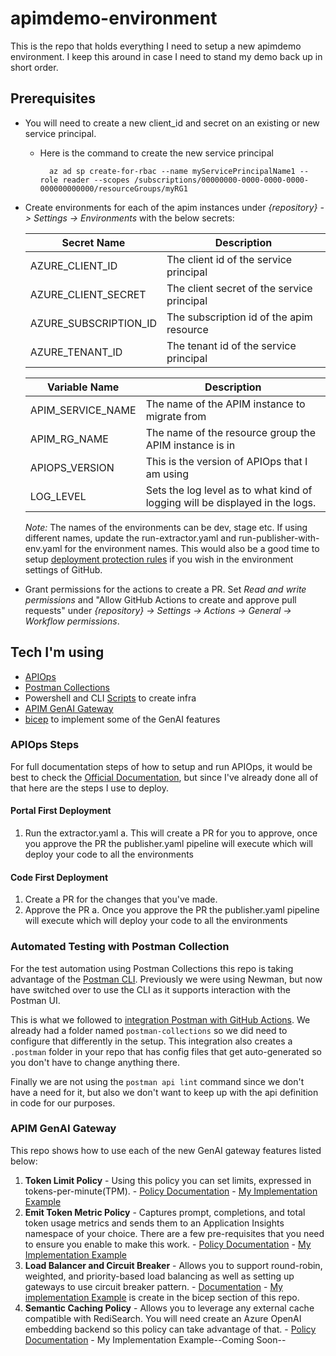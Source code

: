# apimdemo-environment
This is the repo that holds everything I need to setup a new apimdemo environment.  I keep this around in case I need to stand my demo back up in short order.

## Prerequisites

- You will need to create a new client_id and secret on an existing or new service principal.
  - Here is the command to create the new service principal
    ```# Bash script
      az ad sp create-for-rbac --name myServicePrincipalName1 --role reader --scopes /subscriptions/00000000-0000-0000-0000-000000000000/resourceGroups/myRG1
    ```
- Create environments for each of the apim instances under *{repository} -> Settings -> Environments* with the below secrets:

    | Secret Name | Description |
    | ------------- | ----------- |
    |AZURE_CLIENT_ID|The client id of the service principal|
    |AZURE_CLIENT_SECRET|The client secret of the service principal|
    |AZURE_SUBSCRIPTION_ID|The subscription id of the apim resource |
    |AZURE_TENANT_ID|The tenant id of the service principal|

    | Variable Name | Description |
    | ------------- | ----------- |
    |APIM_SERVICE_NAME |The name of the APIM instance to migrate from |
    |APIM_RG_NAME|The name of the resource group the APIM instance is in|
    |APIOPS_VERSION|This is the version of APIOps that I am using|
    |LOG_LEVEL|Sets the log level as to what kind of logging will be displayed in the logs.|

    *Note:* The names of the environments can be dev, stage etc. If using different names, update the run-extractor.yaml and run-publisher-with-env.yaml for the environment names. This would also be a good time to setup [deployment protection rules](https://docs.github.com/en/actions/deployment/targeting-different-environments/using-environments-for-deployment#deployment-protection-rules) if you wish in the environment settings of GitHub.

- Grant permissions for the actions to create a PR. Set *Read and write permissions* and "Allow GitHub Actions to create and approve pull requests" under *{repository} -> Settings -> Actions -> General -> Workflow permissions*.

## Tech I'm using

- [APIOps](https://azure.github.io/apiops/)
- [Postman Collections](https://www.postman.com/collection/)
- Powershell and CLI [Scripts](https://github.com/anotherRedbeard/apimdemo-environment/tree/main/scripts) to create infra
- [APIM GenAI Gateway](https://techcommunity.microsoft.com/t5/azure-integration-services-blog/introducing-genai-gateway-capabilities-in-azure-api-management/ba-p/4146525)
- [bicep](https://github.com/anotherRedbeard/apimdemo-environment/tree/main/iac/bicep) to implement some of the GenAI features

### APIOps Steps

For full documentation steps of how to setup and run APIOps, it would be best to check the [Official Documentation](https://azure.github.io/apiops/apiops/3-apimTools/), but since I've already done all of that here are the steps I use to deploy.

#### Portal First Deployment

  1. Run the extractor.yaml
    a. This will create a PR for you to approve, once you approve the PR the publisher.yaml pipeline will execute which will deploy your code to all the environments

#### Code First Deployment

  1. Create a PR for the changes that you've made.
  2. Approve the PR
    a. Once you approve the PR the publisher.yaml pipeline will execute which will deploy your code to all the environments

### Automated Testing with Postman Collection

For the test automation using Postman Collections this repo is taking advantage of the [Postman CLI](https://learning.postman.com/docs/postman-cli/postman-cli-overview/). Previously we were using Newman, but now have switched over to use the CLI as it supports interaction with the Postman UI.

This is what we followed to [integration Postman with GitHub Actions](https://learning.postman.com/docs/integrations/available-integrations/ci-integrations/github-actions/#configuring-the-postman-cli-for-github-actions).  We already had a folder named `postman-collections` so we did need to configure that differently in the setup. This integration also creates a `.postman` folder in your repo that has config files that get auto-generated so you don't have to change anything there.

Finally we are not using the `postman api lint` command since we don't have a need for it, but also we don't want to keep up with the api definition in code for our purposes.

### APIM GenAI Gateway

This repo shows how to use each of the new GenAI gateway features listed below:

  1. **Token Limit Policy**
    - Using this policy you can set limits, expressed in tokens-per-minute(TPM).
    - [Policy Documentation](https://aka.ms/apim/openai/token-limit-policy)
    - [My Implementation Example](https://github.com/anotherRedbeard/apimdemo-environment/blob/a89ce525e2db887f3cc0514183c00a053d039176/apimartifacts/apis/azureopenai/policy.xml#L13)
  2. **Emit Token Metric Policy**
    - Captures prompt, completions, and total token usage metrics and sends them to an Application Insights namespace of your choice. There are a few pre-requisites that you need to ensure you enable to make this work.
    - [Policy Documentation](https://aka.ms/apim/openai/token-metric-policy)
    - [My Implementation Example](https://github.com/anotherRedbeard/apimdemo-environment/blob/main/apimartifacts/apis/azureopenai/policy.xml#21)
  3. **Load Balancer and Circuit Breaker**
    - Allows you to support round-robin, weighted, and priority-based load balancing as well as setting up gateways to use circuit breaker pattern.
    - [Documentation](https://learn.microsoft.com/en-us/azure/api-management/backends?tabs=bicep)
    - [My implementation Example](https://github.com/anotherRedbeard/apimdemo-environment/tree/main/iac/bicep) is create in the bicep section of this repo.
  4. **Semantic Caching Policy**
    - Allows you to leverage any external cache compatible with RediSearch. You will need create an Azure OpenAI embedding backend so this policy can take advantage of that.
    - [Policy Documentation](https://aka.ms/apim/openai/semantic-caching)
    - My Implementation Example--Coming Soon--
